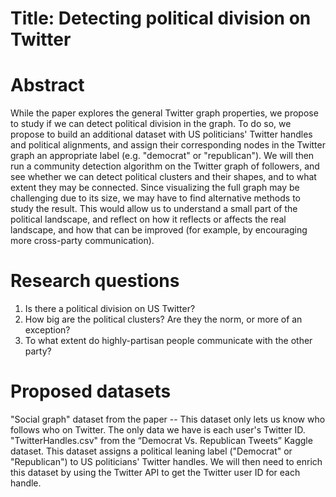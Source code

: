 # Title: Detecting political division on Twitter
# Abstract
While the paper explores the general Twitter graph properties, we propose to study if we can detect political division in the graph. To do so, we propose to build an additional dataset with US politicians' Twitter handles and political alignments, and assign their corresponding nodes in the Twitter graph an appropriate label (e.g. "democrat" or "republican"). We will then run a community detection algorithm on the Twitter graph of followers, and see whether we can detect political clusters and their shapes, and to what extent they may be connected. Since visualizing the full graph may be challenging due to its size, we may have to find alternative methods to study the result. This would allow us to understand a small part of the political landscape, and reflect on how it reflects or affects the real landscape, and how that can be improved (for example, by encouraging more cross-party communication).
# Research questions
1. Is there a political division on US Twitter?
2. How big are the political clusters? Are they the norm, or more of an exception?
3. To what extent do highly-partisan people communicate with the other party? 
# Proposed datasets
"Social graph" dataset from the paper -- This dataset only lets us know who follows who on Twitter. The only data we have is each user's Twitter ID.
"TwitterHandles.csv" from the “Democrat Vs. Republican Tweets” Kaggle dataset. This dataset assigns a political leaning label ("Democrat" or "Republican") to US politicians' Twitter handles.
We will then need to enrich this dataset by using the Twitter API to get the Twitter user ID for each handle.

